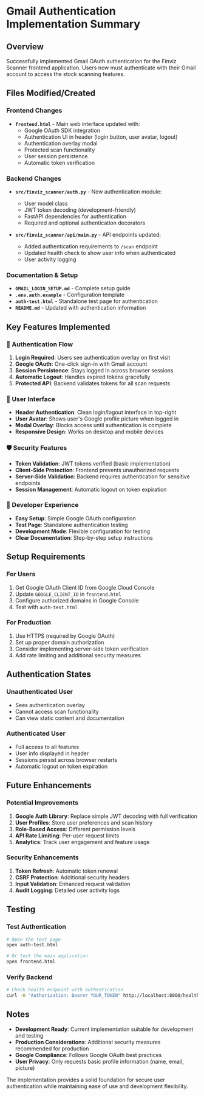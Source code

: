 # Gmail Authentication Implementation Summary

## Overview

Successfully implemented Gmail OAuth authentication for the Finviz Scanner frontend application. Users now must authenticate with their Gmail account to access the stock scanning features.

## Files Modified/Created

### Frontend Changes
- **`frontend.html`** - Main web interface updated with:
  - Google OAuth SDK integration
  - Authentication UI in header (login button, user avatar, logout)
  - Authentication overlay modal
  - Protected scan functionality
  - User session persistence
  - Automatic token verification

### Backend Changes
- **`src/finviz_scanner/auth.py`** - New authentication module:
  - User model class
  - JWT token decoding (development-friendly)
  - FastAPI dependencies for authentication
  - Required and optional authentication decorators

- **`src/finviz_scanner/api/main.py`** - API endpoints updated:
  - Added authentication requirements to `/scan` endpoint
  - Updated health check to show user info when authenticated
  - User activity logging

### Documentation & Setup
- **`GMAIL_LOGIN_SETUP.md`** - Complete setup guide
- **`.env.auth.example`** - Configuration template
- **`auth-test.html`** - Standalone test page for authentication
- **`README.md`** - Updated with authentication information

## Key Features Implemented

### 🔐 Authentication Flow
1. **Login Required**: Users see authentication overlay on first visit
2. **Google OAuth**: One-click sign-in with Gmail account
3. **Session Persistence**: Stays logged in across browser sessions
4. **Automatic Logout**: Handles expired tokens gracefully
5. **Protected API**: Backend validates tokens for all scan requests

### 🎨 User Interface
- **Header Authentication**: Clean login/logout interface in top-right
- **User Avatar**: Shows user's Google profile picture when logged in
- **Modal Overlay**: Blocks access until authentication is complete
- **Responsive Design**: Works on desktop and mobile devices

### 🛡️ Security Features
- **Token Validation**: JWT tokens verified (basic implementation)
- **Client-Side Protection**: Frontend prevents unauthorized requests
- **Server-Side Validation**: Backend requires authentication for sensitive endpoints
- **Session Management**: Automatic logout on token expiration

### 🔧 Developer Experience
- **Easy Setup**: Simple Google OAuth configuration
- **Test Page**: Standalone authentication testing
- **Development Mode**: Flexible configuration for testing
- **Clear Documentation**: Step-by-step setup instructions

## Setup Requirements

### For Users
1. Get Google OAuth Client ID from Google Cloud Console
2. Update `GOOGLE_CLIENT_ID` in `frontend.html`
3. Configure authorized domains in Google Console
4. Test with `auth-test.html`

### For Production
1. Use HTTPS (required by Google OAuth)
2. Set up proper domain authorization
3. Consider implementing server-side token verification
4. Add rate limiting and additional security measures

## Authentication States

### Unauthenticated User
- Sees authentication overlay
- Cannot access scan functionality
- Can view static content and documentation

### Authenticated User
- Full access to all features
- User info displayed in header
- Sessions persist across browser restarts
- Automatic logout on token expiration

## Future Enhancements

### Potential Improvements
1. **Google Auth Library**: Replace simple JWT decoding with full verification
2. **User Profiles**: Store user preferences and scan history
3. **Role-Based Access**: Different permission levels
4. **API Rate Limiting**: Per-user request limits
5. **Analytics**: Track user engagement and feature usage

### Security Enhancements
1. **Token Refresh**: Automatic token renewal
2. **CSRF Protection**: Additional security headers
3. **Input Validation**: Enhanced request validation
4. **Audit Logging**: Detailed user activity logs

## Testing

### Test Authentication
```bash
# Open the test page
open auth-test.html

# Or test the main application
open frontend.html
```

### Verify Backend
```bash
# Check health endpoint with authentication
curl -H "Authorization: Bearer YOUR_TOKEN" http://localhost:8000/health
```

## Notes

- **Development Ready**: Current implementation suitable for development and testing
- **Production Considerations**: Additional security measures recommended for production
- **Google Compliance**: Follows Google OAuth best practices
- **User Privacy**: Only requests basic profile information (name, email, picture)

The implementation provides a solid foundation for secure user authentication while maintaining ease of use and development flexibility.
